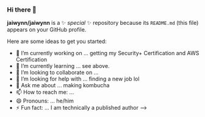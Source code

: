 ### Hi there 👋


**jaiwynn/jaiwynn** is a ✨ _special_ ✨ repository because its `README.md` (this file) appears on your GitHub profile.

Here are some ideas to get you started:

- 🔭 I’m currently working on ... getting my Security+ Certification and AWS Certification 
- 🌱 I’m currently learning ... see above.
- 👯 I’m looking to collaborate on ...
- 🤔 I’m looking for help with ... finding a new job lol
- 💬 Ask me about ... making kombucha
- 📫 How to reach me: ...
- 😄 Pronouns: ... he/him
- ⚡ Fun fact: ... I am technically a published author 
-->

